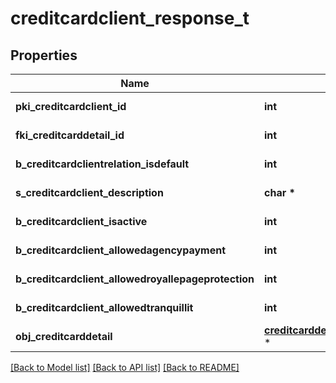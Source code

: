 # creditcardclient_response_t

## Properties
Name | Type | Description | Notes
------------ | ------------- | ------------- | -------------
**pki_creditcardclient_id** | **int** | The unique ID of the Creditcardclient | 
**fki_creditcarddetail_id** | **int** | The unique ID of the Creditcarddetail | 
**b_creditcardclientrelation_isdefault** | **int** | Whether if it&#39;s an relationisdefault | 
**s_creditcardclient_description** | **char \*** | The description of the Creditcardclient | 
**b_creditcardclient_isactive** | **int** | Whether the creditcardclient is active or not | 
**b_creditcardclient_allowedagencypayment** | **int** | Whether if it&#39;s an allowedagencypayment | 
**b_creditcardclient_allowedroyallepageprotection** | **int** | Whether if it&#39;s an allowedroyallepageprotection | 
**b_creditcardclient_allowedtranquillit** | **int** | Whether if it&#39;s an allowedtranquillit | 
**obj_creditcarddetail** | [**creditcarddetail_response_compound_t**](creditcarddetail_response_compound.md) \* |  | 

[[Back to Model list]](../README.md#documentation-for-models) [[Back to API list]](../README.md#documentation-for-api-endpoints) [[Back to README]](../README.md)


